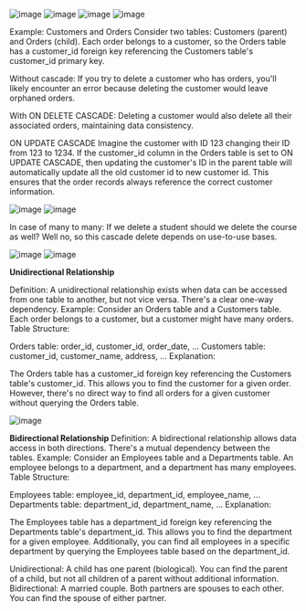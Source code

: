 ![image](https://github.com/user-attachments/assets/02ab2ab1-e15e-4fc5-b38f-eeb465a77891)
![image](https://github.com/user-attachments/assets/26daeb65-f533-4f63-9dfb-f274ccd3530e)
![image](https://github.com/user-attachments/assets/21b447b6-1c48-4176-9089-7ba84f99452d)
![image](https://github.com/user-attachments/assets/aa5935f9-610b-4cf7-aaff-6387acc743d0)

Example: Customers and Orders
Consider two tables: Customers (parent) and Orders (child). Each order belongs to a customer, so the Orders table has a customer_id foreign key referencing the Customers table's customer_id primary key.

Without cascade: If you try to delete a customer who has orders, you'll likely encounter an error because deleting the customer would leave orphaned orders.

With ON DELETE CASCADE: Deleting a customer would also delete all their associated orders, maintaining data consistency.   

ON UPDATE CASCADE
Imagine the customer with ID 123 changing their ID from 123 to 1234. If the customer_id column in the Orders table is set to ON UPDATE CASCADE, then updating the customer's ID in the parent table will automatically update all the old customer id to new customer id. This ensures that the order records always reference the correct customer information.


![image](https://github.com/user-attachments/assets/4479df17-6e2b-44d3-9987-8bd00f4e6f42)
![image](https://github.com/user-attachments/assets/08f8a338-7378-4743-8ace-41ad5cd1f0ed)

In case of many to many: If we delete a student should we delete the course as well? Well no, so this cascade delete depends on use-to-use bases.

![image](https://github.com/user-attachments/assets/dbdd2afc-cfa8-456d-9368-a769a6ad9e9c)
![image](https://github.com/user-attachments/assets/8010bc58-d6d0-49a6-acf4-baa5749bb669)

**Unidirectional Relationship**

Definition: A unidirectional relationship exists when data can be accessed from one table to another, but not vice versa. There's a clear one-way dependency.
Example: Consider an Orders table and a Customers table. Each order belongs to a customer, but a customer might have many orders.
Table Structure:

Orders table: order_id, customer_id, order_date, ...
Customers table: customer_id, customer_name, address, ...
Explanation:

The Orders table has a customer_id foreign key referencing the Customers table's customer_id. This allows you to find the customer for a given order.
However, there's no direct way to find all orders for a given customer without querying the Orders table.

![image](https://github.com/user-attachments/assets/fda7809e-972b-40df-9200-f40203e02bfc)

**Bidirectional Relationship**
Definition: A bidirectional relationship allows data access in both directions. There's a mutual dependency between the tables.
Example: Consider an Employees table and a Departments table. An employee belongs to a department, and a department has many employees.
Table Structure:

Employees table: employee_id, department_id, employee_name, ...
Departments table: department_id, department_name, ...
Explanation:

The Employees table has a department_id foreign key referencing the Departments table's department_id.
This allows you to find the department for a given employee.
Additionally, you can find all employees in a specific department by querying the Employees table based on the department_id.


Unidirectional: A child has one parent (biological). You can find the parent of a child, but not all children of a parent without additional information.
Bidirectional: A married couple. Both partners are spouses to each other. You can find the spouse of either partner.
